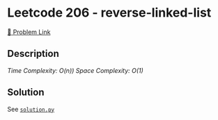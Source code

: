 # Leetcode 206 - reverse-linked-list

[🔗 Problem Link](https://leetcode.com/problems/reverse-linked-list/)

## Description

*Time Complexity: O(n))
Space Complexity: O(1)*

## Solution

See [`solution.py`](solution.py)
